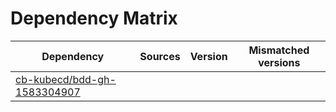 # Dependency Matrix

Dependency | Sources | Version | Mismatched versions
---------- | ------- | ------- | -------------------
[cb-kubecd/bdd-gh-1583304907](https://github.com/cb-kubecd/bdd-gh-1583304907.git) |  | []() | 
